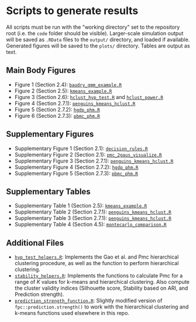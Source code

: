 # Scripts to generate results

All scripts must be run with the "working directory" set to the repository root (i.e. the `code` folder should be visible). Larger-scale simulation output will be saved as `.RData` files to the `output/` directory, and loaded if available. Generated figures will be saved to the `plots/` directory. Tables are output as text.

## Main Body Figures

- Figure 1 (Section 2.4): [`baudry_gmm_example.R`](baudry_gmm_example.R)
- Figure 2 (Section 2.5): [`kmeans_example.R`](kmeans_example.R)
- Figure 3 (Section 2.6): [`hclust_hyp_test.R`](hclust_hyp_test.R) and [`hclust_power.R`](hclust_power.R)
- Figure 4 (Section 2.7.1): [`penguins_kmeans_hclust.R`](penguins_kmeans_hclust.R)
- Figure 5 (Section 2.7.2): [`hgdp_phm.R`](hgdp_phm.R)
- Figure 6 (Section 2.7.3): [`pbmc_phm.R`](pbmc_phm.R)

## Supplementary Figures

- Supplementary Figure 1 (Section 2.1): [`decision_rules.R`](decision_rules.R)
- Supplementary Figure 2 (Section 2.1): [`pmc_2gaus_visualize.R`](pmc_2gaus_visualize.R)
- Supplementary Figure 3 (Section 2.7.1): [`penguins_kmeans_hclust.R`](penguins_kmeans_hclust.R)
- Supplementary Figure 4 (Section 2.7.2): [`hgdp_phm.R`](hgdp_phm.R)
- Supplementary Figure 5 (Section 2.7.3): [`pbmc_phm.R`](pbmc_phm.R)

## Supplementary Tables

- Supplementary Table 1 (Section 2.5): [`kmeans_example.R`](kmeans_example.R)
- Supplementary Table 2 (Section 2.7.1): [`penguins_kmeans_hclust.R`](penguins_kmeans_hclust.R)
- Supplementary Table 3 (Section 2.7.1): [`penguins_kmeans_hclust.R`](penguins_kmeans_hclust.R)
- Supplementary Table 4 (Section 4.5): [`montecarlo_comparison.R`](montecarlo_comparison.R)

## Additional Files

- [`hyp_test_helpers.R`](hyp_test_helpers.R): Implements the Gao et al. and Pmc hierarchical clustering procedure, as well as the function to perform hierarchical clustering.
- [`stability_helpers.R`](stability_helpers.R): Implements the functions to calculate Pmc for a range of *K* values for k-means and hierarchical clustering. Also compute the cluster validity indices (Silhouette score, Stability based on ARI, and Prediction strength).
- [`prediction_strength_function.R`](prediction_strength_function.R): Slightly modified version of `fpc::prediction.strength()` to work with the hierarchical clustering and k-means functions used elsewhere in this repo.
